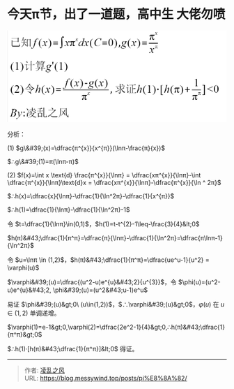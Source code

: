 # 今天π节，出了一道题，高中生 大佬勿喷

![2](/image/pi.png)

分析：

$(1)$ $g\&#39;(x)=\dfrac{π^{x}}{x^{π}}(\lnπ-\frac{π}{x})$

$∴g\&#39;(1)=π(\lnπ-π)$

$(2)$ $f(x)=\int x \text{d} \frac{π^{x}}{\lnπ} = \dfrac{xπ^{x}}{\lnπ}-\int \dfrac{π^{x}}{\lnπ}\text{d}x = \dfrac{xπ^{x}}{\lnπ}-\dfrac{π^{x}}{\ln ^ 2π}$

$∴h(x)=\dfrac{x}{\lnπ}-\dfrac{1}{\ln^2π}-\dfrac{1}{x^{π}}$

$∴h(1)=\dfrac{1}{\lnπ}-\dfrac{1}{\ln^2π}-1$

令 $t=\dfrac{1}{\lnπ}\in(0,1)$，$h(1)=t-t^{2}-1\leq-\frac{3}{4}&lt;0$

$h(π)&#43;\dfrac{1}{π^π}=\dfrac{π}{\lnπ}-\dfrac{1}{\ln^2π}=\dfrac{π\lnπ-1}{\ln^2π}$

令 $u=\lnπ \in (1,2)$，$h(π)&#43;\dfrac{1}{π^π}=\dfrac{ue^u-1}{u^2} = \varphi(u)$

$\varphi&#39;(u)=\dfrac{(u^2-u)e^{u}&#43;2}{u^{3}}$，令 $\phi(u)=(u^2-u)e^{u}&#43;2, \phi&#39;(u)=(u^2&#43;u-1)e^u$

易证 $\phi&#39;(u)&gt;0\ (u\in(1,2))$，$∴\varphi&#39;(u)&gt;0$，$\varphi(u)$ 在 $u\in(1,2)$ 单调递增。

$\varphi(1)=e-1&gt;0,\varphi(2)=\dfrac{2e^2-1}{4}&gt;0,∴h(π)&#43;\dfrac{1}{π^π}&gt;0$

$∴h(1)·[h(π)&#43;\dfrac{1}{π^π}]&lt;0$ 得证。

---

> 作者: [凌乱之风](https://github.com/messywind)  
> URL: https://blog.messywind.top/posts/pi%E8%8A%82/  

